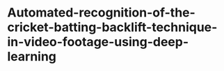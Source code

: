 # Automated-recognition-of-the-cricket-batting-backlift-technique-in-video-footage-using-deep-learning
